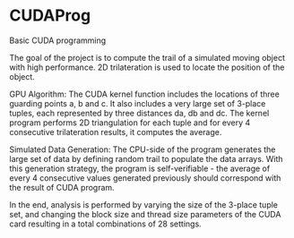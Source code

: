 CUDAProg
========

Basic CUDA programming

The goal of the project is to compute the trail of a simulated moving object with high performance. 2D trilateration is used 
to locate the position of the object. 

GPU Algorithm: The CUDA kernel function includes the locations of three guarding points a, b and c. It also includes a very 
large set of 3-place tuples, each represented by three distances da, db and dc. The kernel program performs 2D triangulation 
for each tuple and for every 4 consecutive trilateration results, it computes the average.

Simulated Data Generation: The CPU-side of the program generates the large set of data by defining random trail to populate 
the data arrays. With this generation strategy, the program is self-verifiable - the average of every 4 consecutive values 
generated previously should correspond with the result of CUDA program.

In the end, analysis is performed by varying the size of the 3-place tuple set, and changing the block size and thread size 
parameters of the CUDA card resulting in a total combinations of 28 settings.
